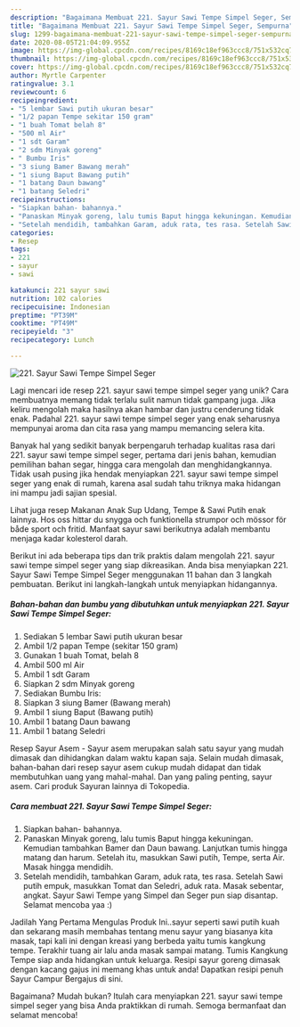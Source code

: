 ```yaml
---
description: "Bagaimana Membuat 221. Sayur Sawi Tempe Simpel Seger, Sempurna"
title: "Bagaimana Membuat 221. Sayur Sawi Tempe Simpel Seger, Sempurna"
slug: 1299-bagaimana-membuat-221-sayur-sawi-tempe-simpel-seger-sempurna
date: 2020-08-05T21:04:09.955Z
image: https://img-global.cpcdn.com/recipes/8169c18ef963ccc8/751x532cq70/221-sayur-sawi-tempe-simpel-seger-foto-resep-utama.jpg
thumbnail: https://img-global.cpcdn.com/recipes/8169c18ef963ccc8/751x532cq70/221-sayur-sawi-tempe-simpel-seger-foto-resep-utama.jpg
cover: https://img-global.cpcdn.com/recipes/8169c18ef963ccc8/751x532cq70/221-sayur-sawi-tempe-simpel-seger-foto-resep-utama.jpg
author: Myrtle Carpenter
ratingvalue: 3.1
reviewcount: 6
recipeingredient:
- "5 lembar Sawi putih ukuran besar"
- "1/2 papan Tempe sekitar 150 gram"
- "1 buah Tomat belah 8"
- "500 ml Air"
- "1 sdt Garam"
- "2 sdm Minyak goreng"
- " Bumbu Iris"
- "3 siung Bamer Bawang merah"
- "1 siung Baput Bawang putih"
- "1 batang Daun bawang"
- "1 batang Seledri"
recipeinstructions:
- "Siapkan bahan- bahannya."
- "Panaskan Minyak goreng, lalu tumis Baput hingga kekuningan. Kemudian tambahkan Bamer dan Daun bawang. Lanjutkan tumis hingga matang dan harum. Setelah itu, masukkan Sawi putih, Tempe, serta Air. Masak hingga mendidih."
- "Setelah mendidih, tambahkan Garam, aduk rata, tes rasa. Setelah Sawi putih empuk, masukkan Tomat dan Seledri, aduk rata. Masak sebentar, angkat. Sayur Sawi Tempe yang Simpel dan Seger pun siap disantap. Selamat mencoba yaa :)"
categories:
- Resep
tags:
- 221
- sayur
- sawi

katakunci: 221 sayur sawi 
nutrition: 102 calories
recipecuisine: Indonesian
preptime: "PT39M"
cooktime: "PT49M"
recipeyield: "3"
recipecategory: Lunch

---
```



![221. Sayur Sawi Tempe Simpel Seger](https://img-global.cpcdn.com/recipes/8169c18ef963ccc8/751x532cq70/221-sayur-sawi-tempe-simpel-seger-foto-resep-utama.jpg)

Lagi mencari ide resep 221. sayur sawi tempe simpel seger yang unik? Cara membuatnya memang tidak terlalu sulit namun tidak gampang juga. Jika keliru mengolah maka hasilnya akan hambar dan justru cenderung tidak enak. Padahal 221. sayur sawi tempe simpel seger yang enak seharusnya mempunyai aroma dan cita rasa yang mampu memancing selera kita.

Banyak hal yang sedikit banyak berpengaruh terhadap kualitas rasa dari 221. sayur sawi tempe simpel seger, pertama dari jenis bahan, kemudian pemilihan bahan segar, hingga cara mengolah dan menghidangkannya. Tidak usah pusing jika hendak menyiapkan 221. sayur sawi tempe simpel seger yang enak di rumah, karena asal sudah tahu triknya maka hidangan ini mampu jadi sajian spesial.

Lihat juga resep Makanan Anak Sup Udang, Tempe &amp; Sawi Putih enak lainnya. Hos oss hittar du snygga och funktionella strumpor och mössor för både sport och fritid. Manfaat sayur sawi berikutnya adalah membantu menjaga kadar kolesterol darah.


Berikut ini ada beberapa tips dan trik praktis dalam mengolah 221. sayur sawi tempe simpel seger yang siap dikreasikan. Anda bisa menyiapkan 221. Sayur Sawi Tempe Simpel Seger menggunakan 11 bahan dan 3 langkah pembuatan. Berikut ini langkah-langkah untuk menyiapkan hidangannya.

<!--inarticleads1-->

##### Bahan-bahan dan bumbu yang dibutuhkan untuk menyiapkan 221. Sayur Sawi Tempe Simpel Seger:

1. Sediakan 5 lembar Sawi putih ukuran besar
1. Ambil 1/2 papan Tempe (sekitar 150 gram)
1. Gunakan 1 buah Tomat, belah 8
1. Ambil 500 ml Air
1. Ambil 1 sdt Garam
1. Siapkan 2 sdm Minyak goreng
1. Sediakan  Bumbu Iris:
1. Siapkan 3 siung Bamer (Bawang merah)
1. Ambil 1 siung Baput (Bawang putih)
1. Ambil 1 batang Daun bawang
1. Ambil 1 batang Seledri


Resep Sayur Asem - Sayur asem merupakan salah satu sayur yang mudah dimasak dan dihidangkan dalam waktu kapan saja. Selain mudah dimasak, bahan-bahan dari resep sayur asem cukup mudah didapat dan tidak membutuhkan uang yang mahal-mahal. Dan yang paling penting, sayur asem. Cari produk Sayuran lainnya di Tokopedia. 

<!--inarticleads2-->

##### Cara membuat 221. Sayur Sawi Tempe Simpel Seger:

1. Siapkan bahan- bahannya.
1. Panaskan Minyak goreng, lalu tumis Baput hingga kekuningan. Kemudian tambahkan Bamer dan Daun bawang. Lanjutkan tumis hingga matang dan harum. Setelah itu, masukkan Sawi putih, Tempe, serta Air. Masak hingga mendidih.
1. Setelah mendidih, tambahkan Garam, aduk rata, tes rasa. Setelah Sawi putih empuk, masukkan Tomat dan Seledri, aduk rata. Masak sebentar, angkat. Sayur Sawi Tempe yang Simpel dan Seger pun siap disantap. Selamat mencoba yaa :)


Jadilah Yang Pertama Mengulas Produk Ini..sayur seperti sawi putih kuah dan sekarang masih membahas tentang menu sayur yang biasanya kita masak, tapi kali ini dengan kreasi yang berbeda yaitu tumis kangkung tempe. Terakhir tuang air lalu anda masak sampai matang. Tumis Kangkung Tempe siap anda hidangkan untuk keluarga. Resipi sayur goreng dimasak dengan kacang gajus ini memang khas untuk anda! Dapatkan resipi penuh Sayur Campur Bergajus di sini. 

Bagaimana? Mudah bukan? Itulah cara menyiapkan 221. sayur sawi tempe simpel seger yang bisa Anda praktikkan di rumah. Semoga bermanfaat dan selamat mencoba!
